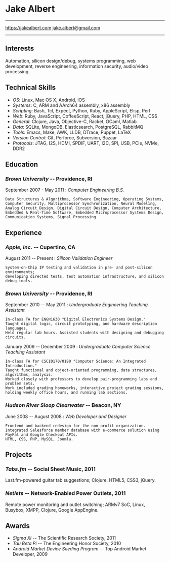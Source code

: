 Jake Albert
===========

----------------------------------    ----------------------------------
https://jakealbert.com                             jake.albert@gmail.com
----------------------------------    ----------------------------------


Interests
---------

Automation, silicon design/debug, systems programming, web development,
reverse engineering, information security, audio/video processing.


Technical Skills
----------------

* *OS*: Linux, Mac OS X, Android, iOS
* *Systems*: C, ARM and AArch64 assembly, x86 assembly
* *Scripting*: Bash, Tcl, Expect, Python, Ruby, AppleScript, Elisp, Perl
* *Web*: Ruby, JavaScript, CoffeeScript, React, jQuery, PHP, HTML, CSS
* *General*: Clojure, Java, Objective-C, Racket, OCaml, Matlab
* *Data*: SQLite, MongoDB, Elasticsearch, PostgreSQL, RabbitMQ
* *Tools*: Emacs, Make, AWK, LLDB, DTrace, Puppet, LaTeX
* *Version Control*: Git, Perforce, Subversion, Bazaar
* *Protocols*: JTAG, I2S, HDMI, SPDIF, UART, I2C, SPI, USB, PCIe, NVMe, DDR2


Education
---------

### *Brown University* -- Providence, RI

September 2007 - May 2011
:   *Computer Engineering B.S.*

    Data Structures & Algorithms, Software Engineering, Operating Systems,
    Computer Security, Multiprocessor Synchronization, Neural Modeling,
    Analog Circuit Design, Digital Circuit Design, Computer Architecture,
    Embedded & Real-Time Software, Embedded Microprocessor Systems Design,
    Communication Systems, Signal Processing


Experience
----------

### *Apple, Inc.* -- Cupertino, CA

August 2011 -- Present
:   *Silicon Validation Engineer*

    System-on-Chip IP testing and validation in pre- and post-silicon environments;
    developing directed tests, test automation infrastructure, and silicon debug tools.


### *Brown University* -- Providence, RI

September 2010 -- May 2011
:   *Undergraduate Engineering Teaching Assistant*

    In-class TA for ENGN1630 "Digital Electronics Systems Design."
    Taught digital logic, circuit prototyping, and hardware description languages.
    Held regular lab hours. Assisted students with designing and debugging circuits.

January 2009 -- December 2009
:   *Undergraduate Computer Science Teaching Assistant*

    In-class TA for CSCI0170/0180 "Computer Science: An Integrated Introduction."
    Taught functional and object-oriented programming, data structures, algorithms, analysis.
    Worked closely with professors to develop pair-programming labs and problem sets.
    Work included grading homeworks, interactive project grading sessions, holding weekly office hours, and running lab sections.


### *Hudson River Sloop Clearwater* -- Beacon, NY

June 2008 -- August 2008
:   *Web Developer and Designer*

    Frontend and backend redesign for the non-profit organization.
    Integrated Salesforce member database with e-commerce solution using PayPal and Google Checkout APIs.
    HTML, CSS, PHP, MySQL, Joomla.


Projects
--------

### *Tabs.fm* -- Social Sheet Music, 2011

Last.fm-powered guitar tab suggestions;
Clojure, HTML5, CSS3, jQuery.


### *Netlets* -- Network-Enabled Power Outlets, 2011

Remote power monitoring and outlet switching;
ARMv7 SoC, Linux, Busybox, XMPP, Clojure, Google AppEngine.


Awards
------

* *Sigma Xi* -- The Scientific Research Society, 2011
* *Tau Beta Pi* -- The Engineering Honor Society, 2010
* *Android Market Device Seeding Program* -- Top Android Market Developer, 2009

